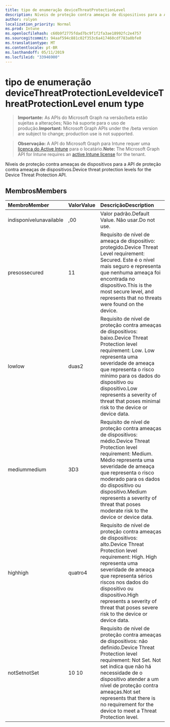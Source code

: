 ```yaml
---
title: tipo de enumeração deviceThreatProtectionLevel
description: Níveis de proteção contra ameaças de dispositivos para a API de proteção contra ameaças de dispositivos.
author: rolyon
localization_priority: Normal
ms.prod: Intune
ms.openlocfilehash: c60b9f2775fdad7bc9f1f2fa3ae18992fc2e4757
ms.sourcegitcommit: 94aaf594c881c02f353c6a417460cdf783a0bfe0
ms.translationtype: MT
ms.contentlocale: pt-BR
ms.lasthandoff: 05/11/2019
ms.locfileid: "33946900"
---
```

# <a name="devicethreatprotectionlevel-enum-type"></a><span data-ttu-id="e6a93-103">tipo de enumeração deviceThreatProtectionLevel</span><span class="sxs-lookup"><span data-stu-id="e6a93-103">deviceThreatProtectionLevel enum type</span></span>

> <span data-ttu-id="e6a93-104">**Importante:** As APIs do Microsoft Graph na versão/beta estão sujeitas a alterações; Não há suporte para o uso de produção.</span><span class="sxs-lookup"><span data-stu-id="e6a93-104">**Important:** Microsoft Graph APIs under the /beta version are subject to change; production use is not supported.</span></span>

> <span data-ttu-id="e6a93-105">**Observação:** A API do Microsoft Graph para Intune requer uma [licença do Active Intune](https://go.microsoft.com/fwlink/?linkid=839381) para o locatário.</span><span class="sxs-lookup"><span data-stu-id="e6a93-105">**Note:** The Microsoft Graph API for Intune requires an [active Intune license](https://go.microsoft.com/fwlink/?linkid=839381) for the tenant.</span></span>

<span data-ttu-id="e6a93-106">Níveis de proteção contra ameaças de dispositivos para a API de proteção contra ameaças de dispositivos.</span><span class="sxs-lookup"><span data-stu-id="e6a93-106">Device threat protection levels for the Device Threat Protection API.</span></span>

## <a name="members"></a><span data-ttu-id="e6a93-107">Membros</span><span class="sxs-lookup"><span data-stu-id="e6a93-107">Members</span></span>
|<span data-ttu-id="e6a93-108">Membro</span><span class="sxs-lookup"><span data-stu-id="e6a93-108">Member</span></span>|<span data-ttu-id="e6a93-109">Valor</span><span class="sxs-lookup"><span data-stu-id="e6a93-109">Value</span></span>|<span data-ttu-id="e6a93-110">Descrição</span><span class="sxs-lookup"><span data-stu-id="e6a93-110">Description</span></span>|
|:---|:---|:---|
|<span data-ttu-id="e6a93-111">indisponível</span><span class="sxs-lookup"><span data-stu-id="e6a93-111">unavailable</span></span>|<span data-ttu-id="e6a93-112">,0</span><span class="sxs-lookup"><span data-stu-id="e6a93-112">0</span></span>|<span data-ttu-id="e6a93-113">Valor padrão.</span><span class="sxs-lookup"><span data-stu-id="e6a93-113">Default Value.</span></span> <span data-ttu-id="e6a93-114">Não usar.</span><span class="sxs-lookup"><span data-stu-id="e6a93-114">Do not use.</span></span>|
|<span data-ttu-id="e6a93-115">presos</span><span class="sxs-lookup"><span data-stu-id="e6a93-115">secured</span></span>|<span data-ttu-id="e6a93-116">1</span><span class="sxs-lookup"><span data-stu-id="e6a93-116">1</span></span>|<span data-ttu-id="e6a93-117">Requisito de nível de ameaça de dispositivo: protegido.</span><span class="sxs-lookup"><span data-stu-id="e6a93-117">Device Threat Level requirement: Secured.</span></span> <span data-ttu-id="e6a93-118">Este é o nível mais seguro e representa que nenhuma ameaça foi encontrada no dispositivo.</span><span class="sxs-lookup"><span data-stu-id="e6a93-118">This is the most secure level, and represents that no threats were found on the device.</span></span>|
|<span data-ttu-id="e6a93-119">low</span><span class="sxs-lookup"><span data-stu-id="e6a93-119">low</span></span>|<span data-ttu-id="e6a93-120">duas</span><span class="sxs-lookup"><span data-stu-id="e6a93-120">2</span></span>|<span data-ttu-id="e6a93-121">Requisito de nível de proteção contra ameaças de dispositivos: baixo.</span><span class="sxs-lookup"><span data-stu-id="e6a93-121">Device Threat Protection level requirement: Low.</span></span> <span data-ttu-id="e6a93-122">Low representa uma severidade de ameaça que representa o risco mínimo para os dados do dispositivo ou dispositivo.</span><span class="sxs-lookup"><span data-stu-id="e6a93-122">Low represents a severity of threat that poses minimal risk to the device or device data.</span></span>|
|<span data-ttu-id="e6a93-123">medium</span><span class="sxs-lookup"><span data-stu-id="e6a93-123">medium</span></span>|<span data-ttu-id="e6a93-124">3D</span><span class="sxs-lookup"><span data-stu-id="e6a93-124">3</span></span>|<span data-ttu-id="e6a93-125">Requisito de nível de proteção contra ameaças de dispositivos: médio.</span><span class="sxs-lookup"><span data-stu-id="e6a93-125">Device Threat Protection level requirement: Medium.</span></span> <span data-ttu-id="e6a93-126">Médio representa uma severidade de ameaça que representa o risco moderado para os dados do dispositivo ou dispositivo.</span><span class="sxs-lookup"><span data-stu-id="e6a93-126">Medium represents a severity of threat that poses moderate risk to the device or device data.</span></span>|
|<span data-ttu-id="e6a93-127">high</span><span class="sxs-lookup"><span data-stu-id="e6a93-127">high</span></span>|<span data-ttu-id="e6a93-128">quatro</span><span class="sxs-lookup"><span data-stu-id="e6a93-128">4</span></span>|<span data-ttu-id="e6a93-129">Requisito de nível de proteção contra ameaças de dispositivos: alto.</span><span class="sxs-lookup"><span data-stu-id="e6a93-129">Device Threat Protection level requirement: High.</span></span> <span data-ttu-id="e6a93-130">High representa uma severidade de ameaça que representa sérios riscos nos dados do dispositivo ou dispositivo.</span><span class="sxs-lookup"><span data-stu-id="e6a93-130">High represents a severity of threat that poses severe risk to the device or device data.</span></span>|
|<span data-ttu-id="e6a93-131">notSet</span><span class="sxs-lookup"><span data-stu-id="e6a93-131">notSet</span></span>|<span data-ttu-id="e6a93-132">10 </span><span class="sxs-lookup"><span data-stu-id="e6a93-132">10</span></span>|<span data-ttu-id="e6a93-133">Requisito de nível de proteção contra ameaças de dispositivos: não definido.</span><span class="sxs-lookup"><span data-stu-id="e6a93-133">Device Threat Protection level requirement: Not Set.</span></span> <span data-ttu-id="e6a93-134">Not set indica que não há necessidade de o dispositivo atender a um nível de proteção contra ameaças.</span><span class="sxs-lookup"><span data-stu-id="e6a93-134">Not set represents that there is no requirement for the device to meet a Threat Protection level.</span></span>|




